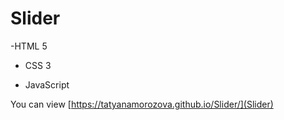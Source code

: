 # Slider
-HTML 5
* CSS 3
+ JavaScript

You can view [https://tatyanamorozova.github.io/Slider/](Slider)
